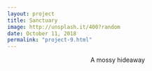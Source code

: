 ```yaml
---
layout: project
title: Sanctuary
image: http://unsplash.it/400?random
date: October 11, 2018
permalink: "project-9.html"
---
```

<center>A mossy hideaway</center>

<!-- Intermodal Navigation -->
<br>
<center>
  <table>
    <thead>
      <tr>
        <a href="{{site.baseurl}}/project-8.html"><i class="fas fa-chevron-circle-left fa-3x"></i></a>
      </tr>
    </thead>
  </table>
</center>
